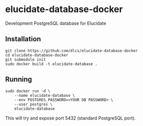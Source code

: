 # elucidate-database-docker
Development PostgreSQL database for Elucidate 

## Installation

```
git clone https://github.com/dlcs/elucidate-database-docker
cd elucidate-database-docker
git submodule init
sudo docker build -t elucidate-database .
```

## Running

```
sudo docker run -d \
	--name elucidate-database \
	--env POSTGRES_PASSWORD=<YOUR DB PASSWORD> \
	--user postgres \
	elucidate-database
```

This will try and expose port 5432 (standard PostgreSQL port).
